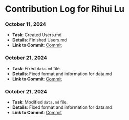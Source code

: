 # Contribution Log for Rihui Lu
### October 11, 2024

- **Task**: Created Users.md
- **Details**: Finished Users.md
- **Link to Commit**: [Commit](https://github.com/Fpantoja2001/event-tbd/commit/97ecefc76f0308c1c44f5a68fd1aa3d0cb6916a0)

### October 21, 2024

- **Task**: Fixed `data.md` file.
- **Details**: Fixed format and information for data.md
- **Link to Commit**: [Commit](https://github.com/Fpantoja2001/event-tbd/commit/10870023833634224e6e8b1025ca1970052f05b8)

### October 21, 2024

- **Task**: Modified `data.md` file.
- **Details**: Fixed format and information for data.md
- **Link to Commit**: [Commit](https://github.com/Fpantoja2001/event-tbd/commit/037c08d391242e61bbabf87571eefca81463b22f)
